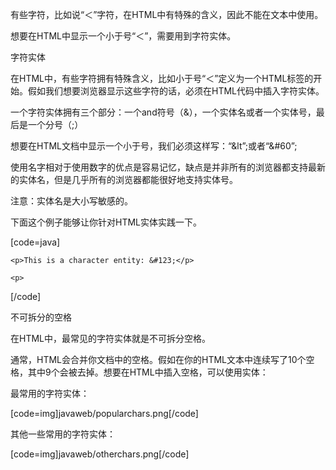 有些字符，比如说“＜”字符，在HTML中有特殊的含义，因此不能在文本中使用。
想要在HTML中显示一个小于号“＜”，需要用到字符实体。
字符实体
在HTML中，有些字符拥有特殊含义，比如小于号“＜”定义为一个HTML标签的开始。假如我们想要浏览器显示这些字符的话，必须在HTML代码中插入字符实体。
一个字符实体拥有三个部分：一个and符号（&），一个实体名或者一个实体号，最后是一个分号（;）
想要在HTML文档中显示一个小于号，我们必须这样写：“&lt”;或者“&#60”;
使用名字相对于使用数字的优点是容易记忆，缺点是并非所有的浏览器都支持最新的实体名，但是几乎所有的浏览器都能很好地支持实体号。
注意：实体名是大小写敏感的。
下面这个例子能够让你针对HTML实体实践一下。
[code=java]
<html>
<body>
	<p>This is a character entity: &#123;</p>
	<p>
</body>
</html> 
[/code]
不可拆分的空格
在HTML中，最常见的字符实体就是不可拆分空格。
通常，HTML会合并你文档中的空格。假如在你的HTML文本中连续写了10个空格，其中9个会被去掉。想要在HTML中插入空格，可以使用实体：&nbsp;
最常用的字符实体：
[code=img]javaweb/popularchars.png[/code]
其他一些常用的字符实体：
[code=img]javaweb/otherchars.png[/code]